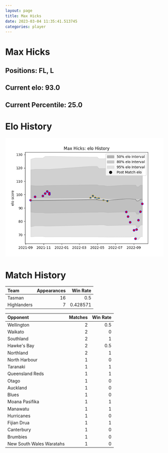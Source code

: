 ```yaml
---  
layout: page  
title: Max Hicks  
date: 2023-03-04 11:35:41.513745  
categories: player  
---
```

# Max Hicks

## Positions: FL, L

## Current elo: 93.0

## Current Percentile: 25.0

# Elo History


![elo history](history_MaxHicks.png)
# Match History


| Team        |   Appearances |   Win Rate |
|:------------|--------------:|-----------:|
| Tasman      |            16 |   0.5      |
| Highlanders |             7 |   0.428571 |

| Opponent                 |   Matches |   Win Rate |
|:-------------------------|----------:|-----------:|
| Wellington               |         2 |        0.5 |
| Waikato                  |         2 |        0   |
| Southland                |         2 |        1   |
| Hawke's Bay              |         2 |        0.5 |
| Northland                |         2 |        1   |
| North Harbour            |         1 |        0   |
| Taranaki                 |         1 |        1   |
| Queensland Reds          |         1 |        1   |
| Otago                    |         1 |        0   |
| Auckland                 |         1 |        0   |
| Blues                    |         1 |        0   |
| Moana Pasifika           |         1 |        1   |
| Manawatu                 |         1 |        1   |
| Hurricanes               |         1 |        0   |
| Fijian Drua              |         1 |        1   |
| Canterbury               |         1 |        0   |
| Brumbies                 |         1 |        0   |
| New South Wales Waratahs |         1 |        0   |
